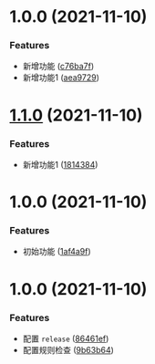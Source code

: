 # 1.0.0 (2021-11-10)


### Features

* 新增功能 ([c76ba7f](https://github.com/Inlve/test-release/commit/c76ba7f168080e5169a27cfe02a21779ba96632e))
* 新增功能1 ([aea9729](https://github.com/Inlve/test-release/commit/aea97295bfe7f18f078637ec5d5862da6652ffaf))

# [1.1.0](https://github.com/Inlve/test-release/compare/v1.0.0...v1.1.0) (2021-11-10)


### Features

* 新增功能1 ([1814384](https://github.com/Inlve/test-release/commit/1814384fef96d3a30dab983dcdd350c15a0198a8))

# 1.0.0 (2021-11-10)


### Features

* 初始功能 ([1af4a9f](https://github.com/Inlve/test-release/commit/1af4a9fe1e24f47d38ce0dee15ee611910371369))

# 1.0.0 (2021-11-10)


### Features

* 配置 `release` ([86461ef](https://github.com/Inlve/test-release/commit/86461ef83d8661c87fa086fd9442c10e9143eddd))
* 配置规则检查 ([9b63b64](https://github.com/Inlve/test-release/commit/9b63b646ad5aee5f282fd4bababb2ff0a55e564b))
